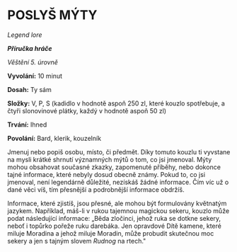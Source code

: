 # POSLYŠ MÝTY

*Legend lore*

***Příručka hráče***

*Věštění 5. úrovně*

**Vyvolání:** 10 minut

**Dosah:** Ty sám

**Složky:** V, P, S (kadidlo v hodnotě aspoň 250 zl, které kouzlo spotřebuje, a čtyři slonovinové plátky, každý v hodnotě aspoň 50 zl)

**Trvání:** Ihned

**Povolání:** Bard, klerik, kouzelník

Jmenuj nebo popiš osobu, místo, či předmět. Díky tomuto kouzlu ti vyvstane na mysli krátké shrnutí významných mýtů o tom, co jsi jmenoval. Mýty mohou obsahovat současné zkazky, zapomenuté příběhy, nebo dokonce tajné informace, které nebyly dosud obecně známy. Pokud to, co jsi jmenoval, není legendárně důležité, nezískáš žádné informace. Čím víc už o dané věci víš, tím přesnější a podrobnější informace obdržíš. 

Informace, které zjistíš, jsou přesné, ale mohou být formulovány květnatým jazykem. Například, máš-li v rukou tajemnou magickou sekeru, kouzlo může podat následující informace: „Běda zločinci, jehož ruka se dotkne sekery, neboť i topůrko pořeže ruku darebáka. Jen opravdové Dítě kamene, které miluje Moradina a jehož miluje Moradin, může probudit skutečnou moc sekery a jen s tajným slovem *Rudnog* na rtech."

